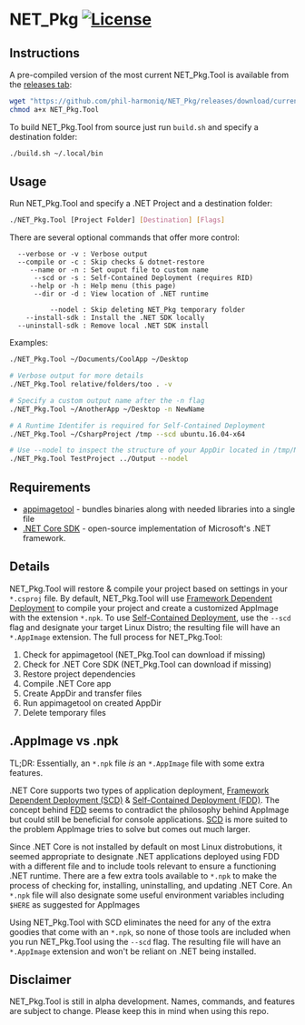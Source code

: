 # NET_Pkg [![License][License]](LICENSE.md)

[License]: https://img.shields.io/badge/License-MIT-blue.svg

## Instructions

A pre-compiled version of the most current NET_Pkg.Tool is available from the [releases tab](https://github.com/phil-harmoniq/NET_Pkg/releases):

```bash
wget "https://github.com/phil-harmoniq/NET_Pkg/releases/download/current/NET_Pkg.Tool"
chmod a+x NET_Pkg.Tool
```
To build NET_Pkg.Tool from source just run `build.sh` and specify a destination folder:
```bash
./build.sh ~/.local/bin
```

## Usage

Run NET_Pkg.Tool and specify a .NET Project and a destination folder:

```bash
./NET_Pkg.Tool [Project Folder] [Destination] [Flags]
```

There are several optional commands that offer more control:

```
  --verbose or -v : Verbose output
  --compile or -c : Skip checks & dotnet-restore
     --name or -n : Set ouput file to custom name
      --scd or -s : Self-Contained Deployment (requires RID)
     --help or -h : Help menu (this page)
      --dir or -d : View location of .NET runtime

          --nodel : Skip deleting NET_Pkg temporary folder
    --install-sdk : Install the .NET SDK locally
  --uninstall-sdk : Remove local .NET SDK install
```

Examples:

```bash
./NET_Pkg.Tool ~/Documents/CoolApp ~/Desktop
```

```bash
# Verbose output for more details
./NET_Pkg.Tool relative/folders/too . -v
```

```bash
# Specify a custom output name after the -n flag
./NET_Pkg.Tool ~/AnotherApp ~/Desktop -n NewName
```

```bash
# A Runtime Identifer is required for Self-Contained Deployment
./NET_Pkg.Tool ~/CsharpProject /tmp --scd ubuntu.16.04-x64
```

```bash
# Use --nodel to inspect the structure of your AppDir located in /tmp/NET_Pkg.Template
./NET_Pkg.Tool TestProject ../Output --nodel
```

## Requirements

* [appimagetool](https://github.com/probonopd/appimagekit/) - bundles binaries along with needed libraries into a single file
* [.NET Core SDK](https://www.microsoft.com/net/download/linux) - open-source implementation of Microsoft's .NET framework.

## Details

NET_Pkg.Tool will restore & compile your project based on settings in your `*.csproj` file. By default, NET_Pkg.Tool will use [Framework Dependent Deployment](https://docs.microsoft.com/en-us/dotnet/core/deploying/#framework-dependent-deployments-fdd) to compile your project and create a customized AppImage with the extension `*.npk`. To use [Self-Contained Deployment](https://docs.microsoft.com/en-us/dotnet/core/deploying/#self-contained-deployments-scd), use the `--scd` flag and designate your target Linux Distro; the resulting file will have an `*.AppImage` extension. The full process for NET_Pkg.Tool:

1. Check for appimagetool (NET_Pkg.Tool can download if missing)
2. Check for .NET Core SDK (NET_Pkg.Tool can download if missing)
3. Restore project dependencies
4. Compile .NET Core app
5. Create AppDir and transfer files
6. Run appimagetool on created AppDir
7. Delete temporary files

## .AppImage vs .npk

TL;DR: Essentially, an `*.npk` file *is* an `*.AppImage` file with some extra features.

.NET Core supports two types of application deployment, [Framework Dependent Deployment (SCD)](https://docs.microsoft.com/en-us/dotnet/core/deploying/#framework-dependent-deployments-fdd) & [Self-Contained Deployment (FDD)](https://docs.microsoft.com/en-us/dotnet/core/deploying/#self-contained-deployments-scd). The concept behind [FDD](https://docs.microsoft.com/en-us/dotnet/core/deploying/#framework-dependent-deployments-fdd) seems to contradict the philosophy behind AppImage but could still be beneficial for console applications. [SCD](https://docs.microsoft.com/en-us/dotnet/core/deploying/#self-contained-deployments-scd) is more suited to the problem AppImage tries to solve but comes out much larger.

Since .NET Core is not installed by default on most Linux distrobutions, it seemed appropriate to designate .NET applications deployed using FDD with a different file and to include tools relevant to ensure a functioning .NET runtime. There are a few extra tools available to `*.npk` to make the process of checking for, installing, uninstalling, and updating .NET Core. An `*.npk` file will also designate some useful environment variables including `$HERE` as suggested for AppImages

Using NET_Pkg.Tool with SCD eliminates the need for any of the extra goodies that come with an `*.npk`, so none of those tools are included when you run NET_Pkg.Tool using the `--scd` flag. The resulting file will have an `*.AppImage` extension and won't be reliant on .NET being installed.

## Disclaimer

NET_Pkg.Tool is still in alpha development. Names, commands, and features are subject to change. Please keep this in mind when using this repo.
